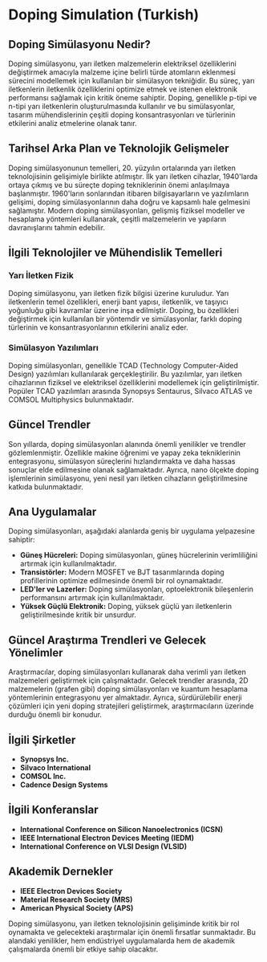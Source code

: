 # Doping Simulation (Turkish)

## Doping Simülasyonu Nedir?

Doping simülasyonu, yarı iletken malzemelerin elektriksel özelliklerini değiştirmek amacıyla malzeme içine belirli türde atomların eklenmesi sürecini modellemek için kullanılan bir simülasyon tekniğidir. Bu süreç, yarı iletkenlerin iletkenlik özelliklerini optimize etmek ve istenen elektronik performansı sağlamak için kritik öneme sahiptir. Doping, genellikle p-tipi ve n-tipi yarı iletkenlerin oluşturulmasında kullanılır ve bu simülasyonlar, tasarım mühendislerinin çeşitli doping konsantrasyonları ve türlerinin etkilerini analiz etmelerine olanak tanır.

## Tarihsel Arka Plan ve Teknolojik Gelişmeler

Doping simülasyonunun temelleri, 20. yüzyılın ortalarında yarı iletken teknolojisinin gelişimiyle birlikte atılmıştır. İlk yarı iletken cihazlar, 1940'larda ortaya çıkmış ve bu süreçte doping tekniklerinin önemi anlaşılmaya başlanmıştır. 1960'ların sonlarından itibaren bilgisayarların ve yazılımların gelişimi, doping simülasyonlarının daha doğru ve kapsamlı hale gelmesini sağlamıştır. Modern doping simülasyonları, gelişmiş fiziksel modeller ve hesaplama yöntemleri kullanarak, çeşitli malzemelerin ve yapıların davranışlarını tahmin edebilir.

## İlgili Teknolojiler ve Mühendislik Temelleri

### Yarı İletken Fizik

Doping simülasyonu, yarı iletken fizik bilgisi üzerine kuruludur. Yarı iletkenlerin temel özellikleri, enerji bant yapısı, iletkenlik, ve taşıyıcı yoğunluğu gibi kavramlar üzerine inşa edilmiştir. Doping, bu özellikleri değiştirmek için kullanılan bir yöntemdir ve simülasyonlar, farklı doping türlerinin ve konsantrasyonlarının etkilerini analiz eder.

### Simülasyon Yazılımları

Doping simülasyonları, genellikle TCAD (Technology Computer-Aided Design) yazılımları kullanılarak gerçekleştirilir. Bu yazılımlar, yarı iletken cihazlarının fiziksel ve elektriksel özelliklerini modellemek için geliştirilmiştir. Popüler TCAD yazılımları arasında Synopsys Sentaurus, Silvaco ATLAS ve COMSOL Multiphysics bulunmaktadır.

## Güncel Trendler

Son yıllarda, doping simülasyonları alanında önemli yenilikler ve trendler gözlemlenmiştir. Özellikle makine öğrenimi ve yapay zeka tekniklerinin entegrasyonu, simülasyon süreçlerini hızlandırmakta ve daha hassas sonuçlar elde edilmesine olanak sağlamaktadır. Ayrıca, nano ölçekte doping işlemlerinin simülasyonu, yeni nesil yarı iletken cihazların geliştirilmesine katkıda bulunmaktadır.

## Ana Uygulamalar

Doping simülasyonları, aşağıdaki alanlarda geniş bir uygulama yelpazesine sahiptir:

- **Güneş Hücreleri:** Doping simülasyonları, güneş hücrelerinin verimliliğini artırmak için kullanılmaktadır.
- **Transistörler:** Modern MOSFET ve BJT tasarımlarında doping profillerinin optimize edilmesinde önemli bir rol oynamaktadır.
- **LED'ler ve Lazerler:** Doping simülasyonları, optoelektronik bileşenlerin performansını artırmak için kullanılmaktadır.
- **Yüksek Güçlü Elektronik:** Doping, yüksek güçlü yarı iletkenlerin geliştirilmesinde kritik bir unsurdur.

## Güncel Araştırma Trendleri ve Gelecek Yönelimler

Araştırmacılar, doping simülasyonları kullanarak daha verimli yarı iletken malzemeleri geliştirmek için çalışmaktadır. Gelecek trendler arasında, 2D malzemelerin (grafen gibi) doping simülasyonları ve kuantum hesaplama yöntemlerinin entegrasyonu yer almaktadır. Ayrıca, sürdürülebilir enerji çözümleri için yeni doping stratejileri geliştirmek, araştırmacıların üzerinde durduğu önemli bir konudur.

## İlgili Şirketler

- **Synopsys Inc.**
- **Silvaco International**
- **COMSOL Inc.**
- **Cadence Design Systems**

## İlgili Konferanslar

- **International Conference on Silicon Nanoelectronics (ICSN)**
- **IEEE International Electron Devices Meeting (IEDM)**
- **International Conference on VLSI Design (VLSID)**

## Akademik Dernekler

- **IEEE Electron Devices Society**
- **Material Research Society (MRS)**
- **American Physical Society (APS)**

Doping simülasyonu, yarı iletken teknolojisinin gelişiminde kritik bir rol oynamakta ve gelecekteki araştırmalar için önemli fırsatlar sunmaktadır. Bu alandaki yenilikler, hem endüstriyel uygulamalarda hem de akademik çalışmalarda önemli bir etkiye sahip olacaktır.